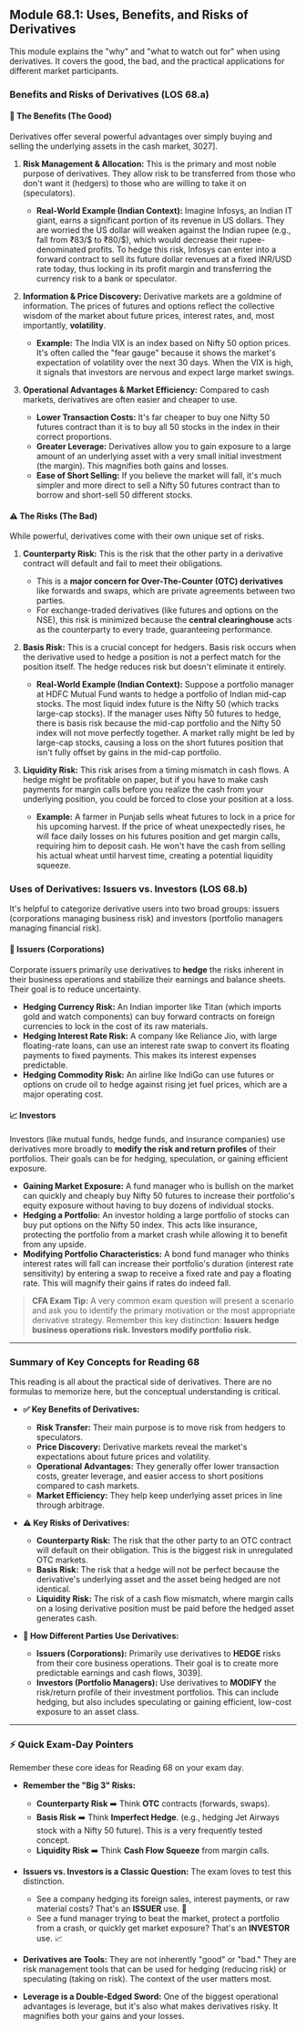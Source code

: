 ## Module 68.1: Uses, Benefits, and Risks of Derivatives

This module explains the "why" and "what to watch out for" when using derivatives. It covers the good, the bad, and the practical applications for different market participants.

### Benefits and Risks of Derivatives (LOS 68.a)

#### 🌟 The Benefits (The Good)

Derivatives offer several powerful advantages over simply buying and selling the underlying assets in the cash market, 3027].

1.  **Risk Management & Allocation:** This is the primary and most noble purpose of derivatives. They allow risk to be transferred from those who don't want it (hedgers) to those who are willing to take it on (speculators).
    * **Real-World Example (Indian Context):** Imagine Infosys, an Indian IT giant, earns a significant portion of its revenue in US dollars. They are worried the US dollar will weaken against the Indian rupee (e.g., fall from ₹83/$ to ₹80/$), which would decrease their rupee-denominated profits. To hedge this risk, Infosys can enter into a forward contract to sell its future dollar revenues at a fixed INR/USD rate today, thus locking in its profit margin and transferring the currency risk to a bank or speculator.

2.  **Information & Price Discovery:** Derivative markets are a goldmine of information. The prices of futures and options reflect the collective wisdom of the market about future prices, interest rates, and, most importantly, **volatility**.
    * **Example:** The India VIX is an index based on Nifty 50 option prices. It's often called the "fear gauge" because it shows the market's expectation of volatility over the next 30 days. When the VIX is high, it signals that investors are nervous and expect large market swings.

3.  **Operational Advantages & Market Efficiency:** Compared to cash markets, derivatives are often easier and cheaper to use.
    * **Lower Transaction Costs:** It's far cheaper to buy one Nifty 50 futures contract than it is to buy all 50 stocks in the index in their correct proportions.
    * **Greater Leverage:** Derivatives allow you to gain exposure to a large amount of an underlying asset with a very small initial investment (the margin). This magnifies both gains and losses.
    * **Ease of Short Selling:** If you believe the market will fall, it's much simpler and more direct to sell a Nifty 50 futures contract than to borrow and short-sell 50 different stocks.

#### ⚠️ The Risks (The Bad)

While powerful, derivatives come with their own unique set of risks.

1.  **Counterparty Risk:** This is the risk that the other party in a derivative contract will default and fail to meet their obligations.
    * This is a **major concern for Over-The-Counter (OTC) derivatives** like forwards and swaps, which are private agreements between two parties.
    * For exchange-traded derivatives (like futures and options on the NSE), this risk is minimized because the **central clearinghouse** acts as the counterparty to every trade, guaranteeing performance.

2.  **Basis Risk:** This is a crucial concept for hedgers. Basis risk occurs when the derivative used to hedge a position is not a perfect match for the position itself. The hedge reduces risk but doesn't eliminate it entirely.
    * **Real-World Example (Indian Context):** Suppose a portfolio manager at HDFC Mutual Fund wants to hedge a portfolio of Indian mid-cap stocks. The most liquid index future is the Nifty 50 (which tracks large-cap stocks). If the manager uses Nifty 50 futures to hedge, there is basis risk because the mid-cap portfolio and the Nifty 50 index will not move perfectly together. A market rally might be led by large-cap stocks, causing a loss on the short futures position that isn't fully offset by gains in the mid-cap portfolio.

3.  **Liquidity Risk:** This risk arises from a timing mismatch in cash flows. A hedge might be profitable on paper, but if you have to make cash payments for margin calls before you realize the cash from your underlying position, you could be forced to close your position at a loss.
    * **Example:** A farmer in Punjab sells wheat futures to lock in a price for his upcoming harvest. If the price of wheat unexpectedly rises, he will face daily losses on his futures position and get margin calls, requiring him to deposit cash. He won't have the cash from selling his actual wheat until harvest time, creating a potential liquidity squeeze.

### Uses of Derivatives: Issuers vs. Investors (LOS 68.b)

It's helpful to categorize derivative users into two broad groups: issuers (corporations managing business risk) and investors (portfolio managers managing financial risk).

#### 🏢 Issuers (Corporations)

Corporate issuers primarily use derivatives to **hedge** the risks inherent in their business operations and stabilize their earnings and balance sheets. Their goal is to reduce uncertainty.
* **Hedging Currency Risk:** An Indian importer like Titan (which imports gold and watch components) can buy forward contracts on foreign currencies to lock in the cost of its raw materials.
* **Hedging Interest Rate Risk:** A company like Reliance Jio, with large floating-rate loans, can use an interest rate swap to convert its floating payments to fixed payments. This makes its interest expenses predictable.
* **Hedging Commodity Risk:** An airline like IndiGo can use futures or options on crude oil to hedge against rising jet fuel prices, which are a major operating cost.

#### 📈 Investors

Investors (like mutual funds, hedge funds, and insurance companies) use derivatives more broadly to **modify the risk and return profiles** of their portfolios. Their goals can be for hedging, speculation, or gaining efficient exposure.
* **Gaining Market Exposure:** A fund manager who is bullish on the market can quickly and cheaply buy Nifty 50 futures to increase their portfolio's equity exposure without having to buy dozens of individual stocks.
* **Hedging a Portfolio:** An investor holding a large portfolio of stocks can buy put options on the Nifty 50 index. This acts like insurance, protecting the portfolio from a market crash while allowing it to benefit from any upside.
* **Modifying Portfolio Characteristics:** A bond fund manager who thinks interest rates will fall can increase their portfolio's duration (interest rate sensitivity) by entering a swap to receive a fixed rate and pay a floating rate. This will magnify their gains if rates do indeed fall.

> **CFA Exam Tip:** A very common exam question will present a scenario and ask you to identify the primary motivation or the most appropriate derivative strategy. Remember this key distinction: **Issuers hedge business operations risk. Investors modify portfolio risk.**


***

### Summary of Key Concepts for Reading 68

This reading is all about the practical side of derivatives. There are no formulas to memorize here, but the conceptual understanding is critical.

* **✅ Key Benefits of Derivatives:**
    * **Risk Transfer:** Their main purpose is to move risk from hedgers to speculators.
    * **Price Discovery:** Derivative markets reveal the market's expectations about future prices and volatility.
    * **Operational Advantages:** They generally offer lower transaction costs, greater leverage, and easier access to short positions compared to cash markets.
    * **Market Efficiency:** They help keep underlying asset prices in line through arbitrage.

* **⚠️ Key Risks of Derivatives:**
    * **Counterparty Risk:** The risk that the other party to an OTC contract will default on their obligation. This is the biggest risk in unregulated OTC markets.
    * **Basis Risk:** The risk that a hedge will not be perfect because the derivative's underlying asset and the asset being hedged are not identical.
    * **Liquidity Risk:** The risk of a cash flow mismatch, where margin calls on a losing derivative position must be paid before the hedged asset generates cash.

* **👥 How Different Parties Use Derivatives:**
    * **Issuers (Corporations):** Primarily use derivatives to **HEDGE** risks from their core business operations. Their goal is to create more predictable earnings and cash flows, 3039].
    * **Investors (Portfolio Managers):** Use derivatives to **MODIFY** the risk/return profile of their investment portfolios. This can include hedging, but also includes speculating or gaining efficient, low-cost exposure to an asset class.

***

### ⚡ Quick Exam-Day Pointers

Remember these core ideas for Reading 68 on your exam day.

* **Remember the "Big 3" Risks:**
    * **Counterparty Risk** ➡️ Think **OTC** contracts (forwards, swaps).
    * **Basis Risk** ➡️ Think **Imperfect Hedge**. (e.g., hedging Jet Airways stock with a Nifty 50 future). This is a very frequently tested concept.
    * **Liquidity Risk** ➡️ Think **Cash Flow Squeeze** from margin calls.

* **Issuers vs. Investors is a Classic Question:** The exam loves to test this distinction.
    * See a company hedging its foreign sales, interest payments, or raw material costs? That's an **ISSUER** use. 🏢
    * See a fund manager trying to beat the market, protect a portfolio from a crash, or quickly get market exposure? That's an **INVESTOR** use. 📈

* **Derivatives are Tools:** They are not inherently "good" or "bad." They are risk management tools that can be used for hedging (reducing risk) or speculating (taking on risk). The context of the user matters most.

* **Leverage is a Double-Edged Sword:** One of the biggest operational advantages is leverage, but it's also what makes derivatives risky. It magnifies both your gains and your losses.